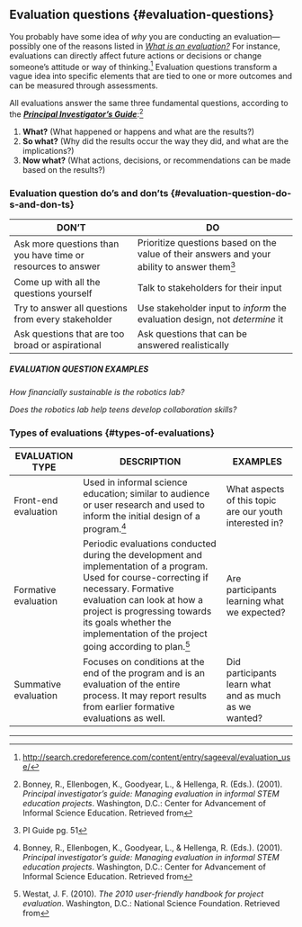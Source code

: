 ## Evaluation questions {#evaluation-questions}

You probably have some idea of _why_ you are conducting an evaluation—possibly one of the reasons listed in [_What is an evaluation?_](../1_introduction/what_is_an_evaluation.md) For instance, evaluations can directly affect future actions or decisions or change someone’s attitude or way of thinking.[^9] Evaluation questions transform a vague idea into specific elements that are tied to one or more outcomes and can be measured through assessments.

All evaluations answer the same three fundamental questions, according to the [**_Principal Investigator’s Guide_**](http://www.informalscience.org/evaluation/pi-guide):[^10]

1.  **What?** (What happened or happens and what are the results?)
2.  **So what?** (Why did the results occur the way they did, and what are the implications?)
3.  **Now what?** (What actions, decisions, or recommendations can be made based on the results?)

### Evaluation question do’s and don’ts {#evaluation-question-do-s-and-don-ts}

| **DON’T** | **DO** |
| --- | --- |
| Ask more questions than you have time or resources to answer | Prioritize questions based on the value of their answers and your ability to answer them[^11] |
| Come up with all the questions yourself | Talk to stakeholders for their input |
| Try to answer all questions from every stakeholder | Use stakeholder input to _inform_ the evaluation design, not _determine_ it |
| Ask questions that are too broad or aspirational | Ask questions that can be answered realistically |

<div class="table-format sidebar"><span class="title"><h5>EVALUATION QUESTION EXAMPLES</h5></span>
<p><i>How financially sustainable is the robotics lab?</i></p>
<p><i>Does the robotics lab help teens develop collaboration skills?</i></p>

### Types of evaluations {#types-of-evaluations}

| **EVALUATION TYPE** | **DESCRIPTION** | **EXAMPLES** |
| --- | --- | --- |
| Front-end evaluation | Used in informal science education; similar to audience or user research and used to inform the initial design of a program.[^12] | What aspects of this topic are our youth interested in? |
| Formative evaluation | Periodic evaluations conducted during the development and implementation of a program. Used for course-correcting if necessary. Formative evaluation can look at how a project is progressing towards its goals whether the implementation of the project going according to plan.[^13] | Are participants learning what we expected? |
| Summative evaluation | Focuses on conditions at the end of the program and is an evaluation of the entire process. It may report results from earlier formative evaluations as well. | Did participants learn what and as much as we wanted? |

***

[^9]: http://search.credoreference.com/content/entry/sageeval/evaluation_use/

[^10]: Bonney, R., Ellenbogen, K., Goodyear, L., &amp; Hellenga, R. (Eds.). (2001). _Principal investigator’s guide: Managing evaluation in informal STEM education projects_. Washington, D.C.: Center for Advancement of Informal Science Education. Retrieved from

[^11]: PI Guide pg. 51

[^12]: Bonney, R., Ellenbogen, K., Goodyear, L., &amp; Hellenga, R. (Eds.). (2001). _Principal investigator’s guide: Managing evaluation in informal STEM education projects_. Washington, D.C.: Center for Advancement of Informal Science Education. Retrieved from

[^13]: Westat, J. F. (2010). _The 2010 user-friendly handbook for project evaluation_. Washington, D.C.: National Science Foundation. Retrieved from